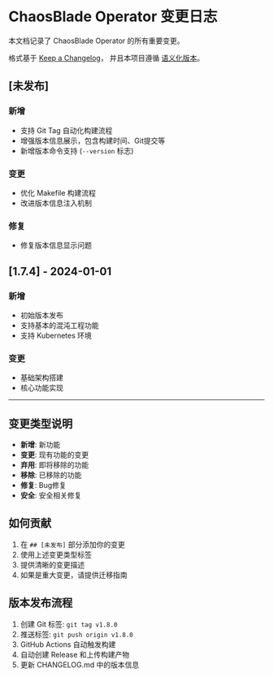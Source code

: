 # ChaosBlade Operator 变更日志

本文档记录了 ChaosBlade Operator 的所有重要变更。

格式基于 [Keep a Changelog](https://keepachangelog.com/zh-CN/1.0.0/)，
并且本项目遵循 [语义化版本](https://semver.org/lang/zh-CN/)。

## [未发布]

### 新增
- 支持 Git Tag 自动化构建流程
- 增强版本信息展示，包含构建时间、Git提交等
- 新增版本命令支持 (`--version` 标志)

### 变更
- 优化 Makefile 构建流程
- 改进版本信息注入机制

### 修复
- 修复版本信息显示问题

## [1.7.4] - 2024-01-01

### 新增
- 初始版本发布
- 支持基本的混沌工程功能
- 支持 Kubernetes 环境

### 变更
- 基础架构搭建
- 核心功能实现

---

## 变更类型说明

- **新增**: 新功能
- **变更**: 现有功能的变更
- **弃用**: 即将移除的功能
- **移除**: 已移除的功能
- **修复**: Bug修复
- **安全**: 安全相关修复

## 如何贡献

1. 在 `## [未发布]` 部分添加你的变更
2. 使用上述变更类型标签
3. 提供清晰的变更描述
4. 如果是重大变更，请提供迁移指南

## 版本发布流程

1. 创建 Git 标签: `git tag v1.8.0`
2. 推送标签: `git push origin v1.8.0`
3. GitHub Actions 自动触发构建
4. 自动创建 Release 和上传构建产物
5. 更新 CHANGELOG.md 中的版本信息
